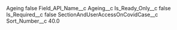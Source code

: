 <?xml version="1.0" encoding="UTF-8"?>
<CustomMetadata xmlns="http://soap.sforce.com/2006/04/metadata" xmlns:xsi="http://www.w3.org/2001/XMLSchema-instance" xmlns:xsd="http://www.w3.org/2001/XMLSchema">
    <label>Ageing</label>
    <protected>false</protected>
    <values>
        <field>Field_API_Name__c</field>
        <value xsi:type="xsd:string">Ageing__c</value>
    </values>
    <values>
        <field>Is_Ready_Only__c</field>
        <value xsi:type="xsd:boolean">false</value>
    </values>
    <values>
        <field>Is_Required__c</field>
        <value xsi:type="xsd:boolean">false</value>
    </values>
    <values>
        <field>SectionAndUserAccessOnCovidCase__c</field>
        <value xsi:nil="true"/>
    </values>
    <values>
        <field>Sort_Number__c</field>
        <value xsi:type="xsd:double">40.0</value>
    </values>
</CustomMetadata>
